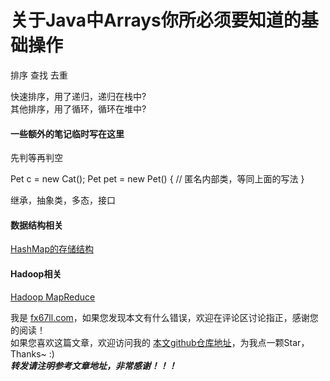 # 关于Java中Arrays你所必须要知道的基础操作  

排序
查找
去重  

快速排序，用了递归，递归在栈中?  
其他排序，用了循环，循环在堆中?  


#### 一些额外的笔记临时写在这里

先判等再判空  

Pet c = new Cat();
Pet pet = new Pet() {
	// 匿名内部类，等同上面的写法
}

继承，抽象类，多态，接口

#### 数据结构相关
[HashMap的存储结构](https://blog.csdn.net/fsfsfsdfsdfdr/article/details/82876165)  

#### Hadoop相关
[Hadoop MapReduce](https://www.cnblogs.com/zsql/p/11600136.html)  


我是 [fx67ll.com](https://fx67ll.com)，如果您发现本文有什么错误，欢迎在评论区讨论指正，感谢您的阅读！  
如果您喜欢这篇文章，欢迎访问我的 [本文github仓库地址](https://github.com/fx67ll/fx67llJava/blob/main/java-blog/2021/2021-10/arrays-handle.md)，为我点一颗Star，Thanks~ :)  
***转发请注明参考文章地址，非常感谢！！！***